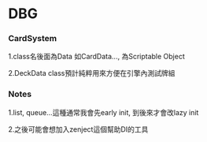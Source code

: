 # DBG

### CardSystem
1.class名後面為Data 如CardData..., 為Scriptable Object

2.DeckData class預計純粹用來方便在引擎內測試牌組


### Notes
1.list, queue...這種通常我會先early init, 到後來才會改lazy init

2.之後可能會想加入zenject這個幫助DI的工具
